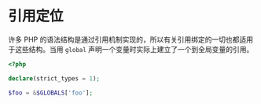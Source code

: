 # 引用定位

许多 PHP 的语法结构是通过引用机制实现的，所以有关引用绑定的一切也都适用于这些结构。当用 `global` 声明一个变量时实际上建立了一个到全局变量的引用。

```php
<?php

declare(strict_types = 1);

$foo = &$GLOBALS['foo'];

```
